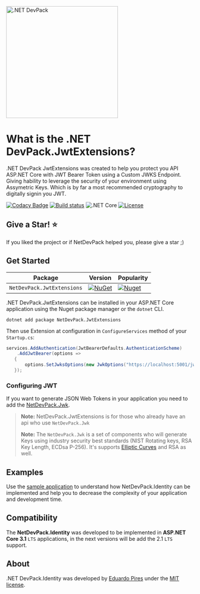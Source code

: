 <img src="https://repository-images.githubusercontent.com/268701472/8bf84980-a6ce-11ea-83da-e2133c5a3a7a" alt=".NET DevPack" width="300px" />

What is the .NET DevPack.JwtExtensions?
=====================
.NET DevPack JwtExtensions was created to help you protect you API ASP.NET Core with JWT Bearer Token using a Custom JWKS Endpoint. Giving hability to leverage the security of your environment using Assymetric Keys. Which is by far a most recommended cryptography to digitally signin you JWT.

[![Codacy Badge](https://app.codacy.com/project/badge/Grade/f1bd42eda59844ea95852606741147fa)](https://www.codacy.com/gh/NetDevPack/NetDevPack.Identity?utm_source=github.com&amp;utm_medium=referral&amp;utm_content=NetDevPack/NetDevPack.JwtExtensions&amp;utm_campaign=Badge_Grade)
[![Build status](https://ci.appveyor.com/api/projects/status/e283g9ik4rk3ymsp?svg=true)](https://ci.appveyor.com/project/EduardoPires/netdevpack-identity)
![.NET Core](https://github.com/NetDevPack/NetDevPack.JwtExtensions/workflows/.NET%20Core/badge.svg)
[![License](http://img.shields.io/github/license/NetDevPack/NetDevPack.JwtExtensions.svg)](LICENSE)

## Give a Star! :star:
If you liked the project or if NetDevPack helped you, please give a star ;)

## Get Started

| Package |  Version | Popularity |
| ------- | ----- | ----- |
| `NetDevPack.JwtExtensions` | [![NuGet](https://img.shields.io/nuget/v/NetDevPack.JwtExtensions.svg)](https://nuget.org/packages/NetDevPack.JwtExtensions) | [![Nuget](https://img.shields.io/nuget/dt/NetDevPack.JwtExtensions.svg)](https://nuget.org/packages/NetDevPack.JwtExtensions) |


.NET DevPack.JwtExtensions can be installed in your ASP.NET Core application using the Nuget package manager or the `dotnet` CLI.

```
dotnet add package NetDevPack.JwtExtensions
```

Then use Extension at configuration in `ConfigureServices` method of your `Startup.cs`:

```csharp
services.AddAuthentication(JwtBearerDefaults.AuthenticationScheme)
    .AddJwtBearer(options =>
   {
       options.SetJwksOptions(new JwkOptions("https://localhost:5001/jwks"));
   });
```

### Configuring JWT
If you want to generate JSON Web Tokens in your application you need to add the [NetDevPack.Jwk](https://github.com/NetDevPack/NetDevPack.Jwk).

>**Note:** NetDevPack.JwtExtensions is for those who already have an api who use `NetDevPack.Jwk`
>
>**Note:** The `NetDevPack.Jwk` is a set of components who will generate Keys using industry security best standards (NIST Rotating keys, RSA Key Length, ECDsa P-256). It's supports [Elliptic Curves](https://blog.cloudflare.com/a-relatively-easy-to-understand-primer-on-elliptic-curve-cryptography/) and RSA as well.

## Examples
Use the [sample application](https://github.com/NetDevPack/NetDevPack.Identity/tree/master/src/Samples/AspNetCore.Jwt.Sample) to understand how NetDevPack.Identity can be implemented and help you to decrease the complexity of your application and development time.

## Compatibility
The **NetDevPack.Identity** was developed to be implemented in **ASP.NET Core 3.1** `LTS` applications, in the next versions will be add the 2.1 `LTS` support.

## About
.NET DevPack.Identity was developed by [Eduardo Pires](http://eduardopires.net.br) under the [MIT license](LICENSE).